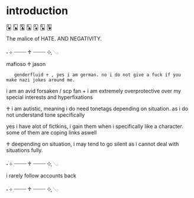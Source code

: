 # introduction
🂱 🃜 🃚 🃖 🃁 🂭 🂺

The malice of HATE. AND NEGATIVITY.

˖ ࣪⊹ ִ┈┈┈┈ ♰ ┈┈┈┈ ⊹ ִֶָ𓂅

 mafioso ♰ jason

       genderfluid ♰ , yes i am german. no i do not give a fuck if you make nazi jokes around me.

   i am an avid forsaken / scp fan + i am extremely overprotective over my special interests and hyperfixations

 ♰    i am autistic, meaning i do need tonetags depending on situation. as i do not understand tone specifically

   yes i have alot of fictkins, i gain them when i specifically like a character. some of them are coping links aswell

 ♰ deepending on situation, i may tend to go silent as i cannot deal with situations fully.

 ˖ ࣪⊹ ִ┈┈┈┈ ♰ ┈┈┈┈ ⊹ ִֶָ𓂅

i rarely follow accounts back

˖ ࣪⊹ ִ┈┈┈┈ ♰ ┈┈┈┈ ⊹ ִֶָ𓂅
 
